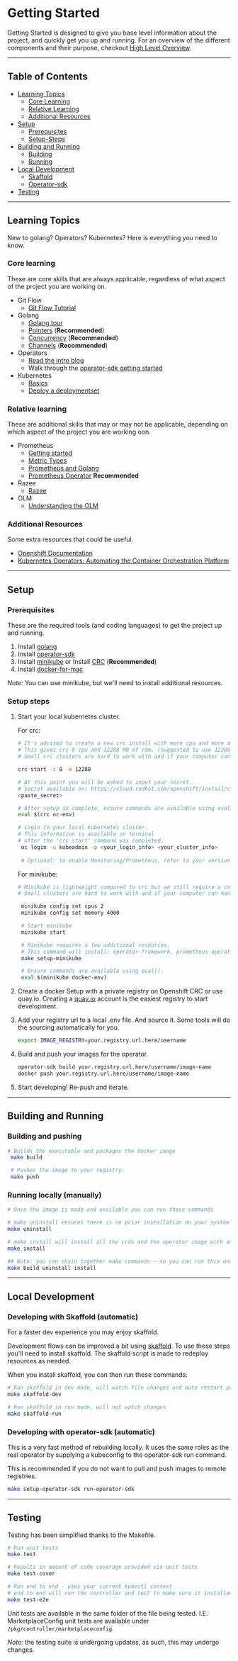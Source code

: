# Getting Started

Getting Started is designed to give you base level information about the project, and quickly get you up and running.
For an overview of the different components and their purpose, checkout [High Level Overview](high-level-overview.md).

---
## Table of Contents
- [Learning Topics](#learning-topics)
  - [Core Learning](#core-learning)
  - [Relative Learning](#relative-learning)
  - [Additional Resources](#additional-resources)
- [Setup](#setup)
  - [Prerequisites](#prerequisites)
  - [Setup-Steps](#setup-steps)
- [Building and Running](#building-and-running)
  - [Building](#building)
  - [Running](#running-locally-manually)
- [Local Development](#local-development)
  - [Skaffold](#developing-with-skaffold-automatic)
  - [Operator-sdk](#developing-with-operator-sdk-automatic)
- [Testing](#testing)

---

## Learning Topics
New to golang? Operators? Kubernetes? Here is everything you need to know.

### Core learning
These are core skills that are always applicable, regardless of what aspect of the project you are working on.

- Git Flow
  - [Git Flow Tutorial](https://www.atlassian.com/git/tutorials/comparing-workflows/gitflow-workflow)
- Golang
  - [Golang tour](https://tour.golang.org/welcome/1)
  - [Pointers](https://tour.golang.org/moretypes/1) (**Recommended**)
  - [Concurrency](https://tour.golang.org/concurrency/1) (**Recommended**)
  - [Channels](https://tour.golang.org/concurrency/2) (**Recommended**)
- Operators
  - [Read the intro blog ](https://coreos.com/blog/introducing-operators.html)
  - Walk through the [operator-sdk getting started](https://github.com/operator-framework/getting-started)
- Kubernetes
  - [Basics](https://kubernetes.io/docs/tutorials/kubernetes-basics/)
  - [Deploy a deploymentset](https://kubernetes.io/docs/concepts/workloads/controllers/deployment/)

### Relative learning
These are additional skills that may or may not be applicable, depending on which aspect of the project you are working oon.

- Prometheus
  - [Getting started](https://prometheus.io/docs/prometheus/latest/getting_started/)
  - [Metric Types](https://prometheus.io/docs/concepts/metric_types/)
  - [Prometheus and Golang](https://prometheus.io/docs/guides/go-application/)
  - [Prometheus Operator](https://github.com/coreos/prometheus-operator/blob/master/Documentation/user-guides/getting-started.md) **Recommended**
- Razee
  - [Razee](https://github.com/razee-io/Razee/blob/master/README.md)
- OLM
  - [Understanding the OLM](https://docs.openshift.com/container-platform/4.4/operators/understanding_olm/olm-understanding-olm.html)

### Additional Resources
Some extra resources that could be useful.
- [Openshift Documentation](https://docs.openshift.com/)
- [Kubernetes Operators: Automating the Container Orchestration Platform](https://learning.oreilly.com/library/view/kubernetes-operators/9781492048039/)

---

## Setup

### Prerequisites

These are the required tools (and coding languages) to get the project up and running.
1. Install [golang](https://golang.org/doc/install)
1. Install [operator-sdk](https://github.com/operator-framework/operator-sdk)
1. Install [minikube](https://kubernetes.io/docs/tasks/tools/install-minikube/) or Install [CRC](https://developers.redhat.com/products/codeready-containers) (**Recommended**)
1. Install [docker-for-mac](https://docs.docker.com/docker-for-mac/install)

_Note:_ You can use minikube, but we'll need to install additional resources.

### Setup steps

1. Start your local kubernetes cluster. 

   For crc:
   ```sh
   # It's advised to create a new crc install with more cpu and more memory. 
   # This gives crc 8 cpu and 12288 MB of ram. (Suggested to use 12288 MB for Prometheus).
   # Small crc clusters are hard to work with and if your computer can handle it, run with these settings

   crc start -c 8 -m 12288
   
   # At this point you will be asked to input your secret.
   # Secret available on: https://cloud.redhat.com/openshift/install/crc/installer-provisioned
   <paste_secret>

   # After setup is complete, ensure commands are available using eval().
   eval $(crc oc-env)

   # Login to your local kubernetes cluster.
   # This information is available on terminal
   # after the 'crc start' command was completed.
    oc login -u kubeadmin -p <your_login_info> <your_cluster_info>
    
    # Optional: to enable Monitoring/Prometheus, refer to your version of CRC: https://access.redhat.com/documentation/en-us/red_hat_codeready_containers/1.12/html/getting_started_guide/administrative-tasks_gsg#starting-monitoring-alerting-telemetry_gsg
   ```

   For minikube:
   ```sh
   # Minikube is lightweight compared to crc but we still require a cerain amount of cpu's and ram.
   # Small clusters are hard to work with and if your computer can handle it, run with these settings

    minikube config set cpus 2
    minikube config set memory 4000

    # Start minikube
    minikube start

    # Minikube requires a few additional resources. 
    # This command will install: operator-framework, prometheus operator, and kube-state
    make setup-minikube

    # Ensure commands are available using eval().
    eval $(minikube docker-env)
   ```

1. Create a docker Setup with a private registry on Openshift CRC or use quay.io. Creating a [quay.io](https://quay.io) account is the easiest
   registry to start development.

1. Add your registry url to a local .env file. And source it. Some tools will do
   the sourcing automatically for you.

   ```sh
   export IMAGE_REGISTRY=your.registry.url.here/username
   ```

1. Build and push your images for the operator.

    ```sh
    operator-sdk build your.registry.url.here/username/image-name
    docker push your.registry.url.here/username/image-name
    ```

1. Start developing! Re-push and iterate.

---

## Building and Running

### Building and pushing

```sh
# Builds the executable and packages the docker image
 make build

 # Pushes the image to your registry.
 make push
```

### Running locally (manually)

```sh
# Once the image is made and available you can run these commands

# make uninstall ensures there is no prior installation on your system
make uninstall

# make install will install all the crds and the operator image with an example CR.
make install

## Note: you can chain together make commands --so you can run this one command instead:
make build uninstall install

```

---

## Local Development

### Developing with Skaffold (automatic)

For a faster dev experience you may enjoy skaffold.

Development flows can be improved a bit using [skaffold](https://skaffold.dev/). To use these steps you'll need to install skaffold.
The skaffold script is made to redeploy resources as needed.

When you install skaffold, you can then run these commands:

```sh
# Run skaffold in dev mode, will watch file changes and auto restart pods
make skaffold-dev

# Run skaffold in run mode, will not watch changes
make skaffold-run
```

### Developing with operator-sdk (automatic)

This is a very fast method of rebuilding locally. It uses the same roles as the real operator by supplying a kubeconfig to the operator-sdk run command.

This is recommended if you do not want to pull and push images to remote registries.

```sh
make setup-operator-sdk run-operator-sdk
```

---

## Testing

Testing has been simplified thanks to the Makefile.

```sh
# Run unit tests
make test

# Results in amount of code coverage provided via unit tests
make test-cover

# Run end to end - uses your current kubectl context
# end to end will run the controller and test to make sure it installed correctly
make test-e2e

```

Unit tests are available in the same folder of the file being tested.
I.E. MarketplaceConfig unit tests are available under `/pkg/controller/marketplaceconfig`. 

_Note:_ the testing suite is undergoing updates,
as such, this may undergo changes.